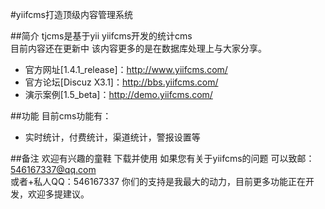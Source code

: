 #yiifcms打造顶级内容管理系统


##简介
tjcms是基于yii yiifcms开发的统计cms   
目前内容还在更新中
该内容更多的是在数据库处理上与大家分享。

  * 官方网址[1.4.1_release]：http://www.yiifcms.com/
  * 官方论坛[Discuz X3.1]：http://bbs.yiifcms.com/
  * 演示案例[1.5_beta]：http://demo.yiifcms.com/

##功能
目前cms功能有：
   * 实时统计，付费统计，渠道统计，警报设置等
   

 

##备注
  欢迎有兴趣的童鞋 下载并使用 如果您有关于yiifcms的问题 可以致邮：546167337@qq.com  
  或者+私人QQ：546167337
  你们的支持是我最大的动力，目前更多功能正在开发，欢迎多提建议。
